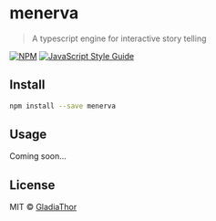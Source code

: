 # menerva

> A typescript engine for interactive story telling

[![NPM](https://img.shields.io/npm/v/menerva.svg)](https://www.npmjs.com/package/menerva) [![JavaScript Style Guide](https://img.shields.io/badge/code_style-standard-brightgreen.svg)](https://standardjs.com)

## Install

```bash
npm install --save menerva
```

## Usage

Coming soon...
## License

MIT © [GladiaThor](https://github.com/GladiaThor)
